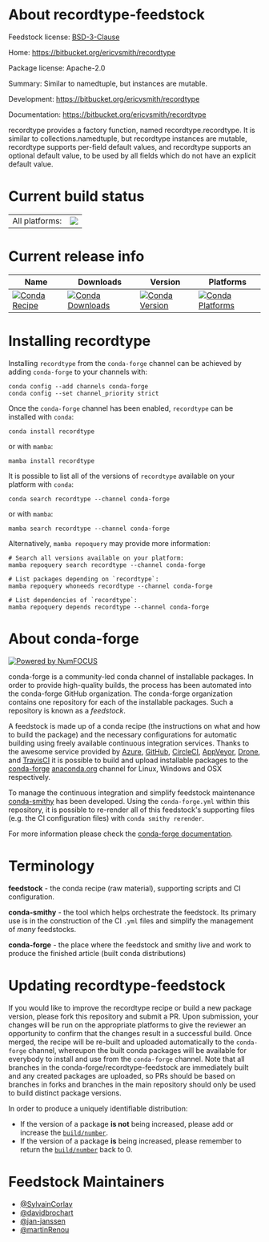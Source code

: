 About recordtype-feedstock
==========================

Feedstock license: [BSD-3-Clause](https://github.com/conda-forge/recordtype-feedstock/blob/main/LICENSE.txt)

Home: https://bitbucket.org/ericvsmith/recordtype

Package license: Apache-2.0

Summary: Similar to namedtuple, but instances are mutable.

Development: https://bitbucket.org/ericvsmith/recordtype

Documentation: https://bitbucket.org/ericvsmith/recordtype

recordtype provides a factory function, named recordtype.recordtype. It is
similar to collections.namedtuple, but recordtype instances are mutable,
recordtype supports per-field default values, and recordtype supports an
optional default value, to be used by all fields which do not have an
explicit default value.


Current build status
====================


<table><tr><td>All platforms:</td>
    <td>
      <a href="https://dev.azure.com/conda-forge/feedstock-builds/_build/latest?definitionId=8426&branchName=main">
        <img src="https://dev.azure.com/conda-forge/feedstock-builds/_apis/build/status/recordtype-feedstock?branchName=main">
      </a>
    </td>
  </tr>
</table>

Current release info
====================

| Name | Downloads | Version | Platforms |
| --- | --- | --- | --- |
| [![Conda Recipe](https://img.shields.io/badge/recipe-recordtype-green.svg)](https://anaconda.org/conda-forge/recordtype) | [![Conda Downloads](https://img.shields.io/conda/dn/conda-forge/recordtype.svg)](https://anaconda.org/conda-forge/recordtype) | [![Conda Version](https://img.shields.io/conda/vn/conda-forge/recordtype.svg)](https://anaconda.org/conda-forge/recordtype) | [![Conda Platforms](https://img.shields.io/conda/pn/conda-forge/recordtype.svg)](https://anaconda.org/conda-forge/recordtype) |

Installing recordtype
=====================

Installing `recordtype` from the `conda-forge` channel can be achieved by adding `conda-forge` to your channels with:

```
conda config --add channels conda-forge
conda config --set channel_priority strict
```

Once the `conda-forge` channel has been enabled, `recordtype` can be installed with `conda`:

```
conda install recordtype
```

or with `mamba`:

```
mamba install recordtype
```

It is possible to list all of the versions of `recordtype` available on your platform with `conda`:

```
conda search recordtype --channel conda-forge
```

or with `mamba`:

```
mamba search recordtype --channel conda-forge
```

Alternatively, `mamba repoquery` may provide more information:

```
# Search all versions available on your platform:
mamba repoquery search recordtype --channel conda-forge

# List packages depending on `recordtype`:
mamba repoquery whoneeds recordtype --channel conda-forge

# List dependencies of `recordtype`:
mamba repoquery depends recordtype --channel conda-forge
```


About conda-forge
=================

[![Powered by
NumFOCUS](https://img.shields.io/badge/powered%20by-NumFOCUS-orange.svg?style=flat&colorA=E1523D&colorB=007D8A)](https://numfocus.org)

conda-forge is a community-led conda channel of installable packages.
In order to provide high-quality builds, the process has been automated into the
conda-forge GitHub organization. The conda-forge organization contains one repository
for each of the installable packages. Such a repository is known as a *feedstock*.

A feedstock is made up of a conda recipe (the instructions on what and how to build
the package) and the necessary configurations for automatic building using freely
available continuous integration services. Thanks to the awesome service provided by
[Azure](https://azure.microsoft.com/en-us/services/devops/), [GitHub](https://github.com/),
[CircleCI](https://circleci.com/), [AppVeyor](https://www.appveyor.com/),
[Drone](https://cloud.drone.io/welcome), and [TravisCI](https://travis-ci.com/)
it is possible to build and upload installable packages to the
[conda-forge](https://anaconda.org/conda-forge) [anaconda.org](https://anaconda.org/)
channel for Linux, Windows and OSX respectively.

To manage the continuous integration and simplify feedstock maintenance
[conda-smithy](https://github.com/conda-forge/conda-smithy) has been developed.
Using the ``conda-forge.yml`` within this repository, it is possible to re-render all of
this feedstock's supporting files (e.g. the CI configuration files) with ``conda smithy rerender``.

For more information please check the [conda-forge documentation](https://conda-forge.org/docs/).

Terminology
===========

**feedstock** - the conda recipe (raw material), supporting scripts and CI configuration.

**conda-smithy** - the tool which helps orchestrate the feedstock.
                   Its primary use is in the construction of the CI ``.yml`` files
                   and simplify the management of *many* feedstocks.

**conda-forge** - the place where the feedstock and smithy live and work to
                  produce the finished article (built conda distributions)


Updating recordtype-feedstock
=============================

If you would like to improve the recordtype recipe or build a new
package version, please fork this repository and submit a PR. Upon submission,
your changes will be run on the appropriate platforms to give the reviewer an
opportunity to confirm that the changes result in a successful build. Once
merged, the recipe will be re-built and uploaded automatically to the
`conda-forge` channel, whereupon the built conda packages will be available for
everybody to install and use from the `conda-forge` channel.
Note that all branches in the conda-forge/recordtype-feedstock are
immediately built and any created packages are uploaded, so PRs should be based
on branches in forks and branches in the main repository should only be used to
build distinct package versions.

In order to produce a uniquely identifiable distribution:
 * If the version of a package **is not** being increased, please add or increase
   the [``build/number``](https://docs.conda.io/projects/conda-build/en/latest/resources/define-metadata.html#build-number-and-string).
 * If the version of a package **is** being increased, please remember to return
   the [``build/number``](https://docs.conda.io/projects/conda-build/en/latest/resources/define-metadata.html#build-number-and-string)
   back to 0.

Feedstock Maintainers
=====================

* [@SylvainCorlay](https://github.com/SylvainCorlay/)
* [@davidbrochart](https://github.com/davidbrochart/)
* [@jan-janssen](https://github.com/jan-janssen/)
* [@martinRenou](https://github.com/martinRenou/)

